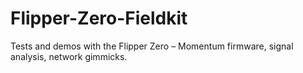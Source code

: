 # Flipper-Zero-Fieldkit
Tests and demos with the Flipper Zero – Momentum firmware, signal analysis, network gimmicks.
